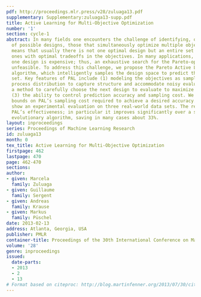 ```yaml
---
pdf: http://proceedings.mlr.press/v28/zuluaga13.pdf
supplementary: Supplementary:zuluaga13-supp.pdf
title: Active Learning for Multi-Objective Optimization
number: '1'
section: cycle-1
abstract: In many fields one encounters the challenge of identifying, out of a pool
  of possible designs, those that simultaneously optimize multiple objectives. This
  means that usually there is not one optimal design but an entire set of Pareto-optimal
  ones with optimal tradeoffs in the objectives. In many applications, evaluating
  one design is expensive; thus, an exhaustive search for the Pareto-optimal set is
  unfeasible. To address this challenge, we propose the Pareto Active Learning (PAL)
  algorithm, which intelligently samples the design space to predict the Pareto-optimal
  set. Key features of PAL include (1) modeling the objectives as samples from a Gaussian
  process distribution to capture structure and accommodate noisy evaluation; (2)
  a method to carefully choose the next design to evaluate to maximize progress; and
  (3) the ability to control prediction accuracy and sampling cost. We provide theoretical
  bounds on PAL’s sampling cost required to achieve a desired accuracy. Further, we
  show an experimental evaluation on three real-world data sets. The results show
  PAL’s effectiveness; in particular it improves significantly over a state-of-the-art
  evolutionary algorithm, saving in many cases about 33%.
layout: inproceedings
series: Proceedings of Machine Learning Research
id: zuluaga13
month: 0
tex_title: Active Learning for Multi-Objective Optimization
firstpage: 462
lastpage: 470
page: 462-470
sections: 
author:
- given: Marcela
  family: Zuluaga
- given: Guillaume
  family: Sergent
- given: Andreas
  family: Krause
- given: Markus
  family: Püschel
date: 2013-02-13
address: Atlanta, Georgia, USA
publisher: PMLR
container-title: Proceedings of the 30th International Conference on Machine Learning
volume: '28'
genre: inproceedings
issued:
  date-parts:
  - 2013
  - 2
  - 13
# Format based on citeproc: http://blog.martinfenner.org/2013/07/30/citeproc-yaml-for-bibliographies/
---
```


